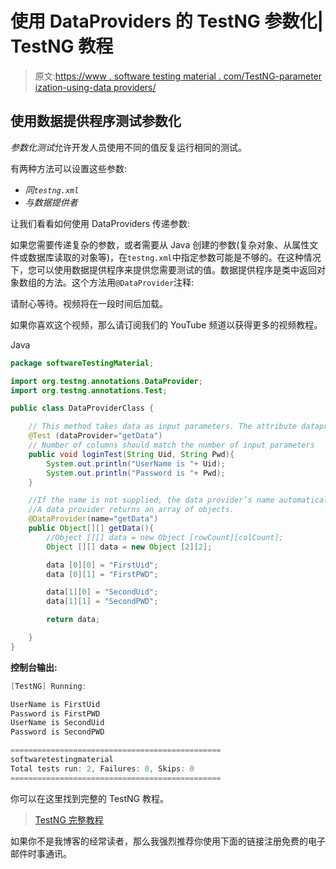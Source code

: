 # 使用 DataProviders 的 TestNG 参数化| TestNG 教程

> 原文:[https://www . software testing material . com/TestNG-parameter ization-using-data providers/](https://www.softwaretestingmaterial.com/testng-parameterization-using-dataproviders/)

## **使用数据提供程序测试参数化**

*参数化测试*允许开发人员使用不同的值反复运行相同的测试。

有两种方法可以设置这些参数:

*   *同`testng.xml`*
*   *与数据提供者*

让我们看看如何使用 DataProviders 传递参数:

如果您需要传递复杂的参数，或者需要从 Java 创建的参数(复杂对象、从属性文件或数据库读取的对象等)，在`testng.xml`中指定参数可能是不够的。在这种情况下，您可以使用数据提供程序来提供您需要测试的值。数据提供程序是类中返回对象数组的方法。这个方法用`@DataProvider`注释:

请耐心等待。视频将在一段时间后加载。

如果你喜欢这个视频，那么请订阅我们的 YouTube 频道以获得更多的视频教程。

Java

```java
package softwareTestingMaterial;

import org.testng.annotations.DataProvider;
import org.testng.annotations.Test;

public class DataProviderClass {

	// This method takes data as input parameters. The attribute dataprovider is mapped to "getData"
	@Test (dataProvider="getData")
    // Number of columns should match the number of input parameters
	public void loginTest(String Uid, String Pwd){
		System.out.println("UserName is "+ Uid);
		System.out.println("Password is "+ Pwd);
	}

	//If the name is not supplied, the data provider’s name automatically defaults to the method’s name. 
	//A data provider returns an array of objects.
	@DataProvider(name="getData")
	public Object[][] getData(){
		//Object [][] data = new Object [rowCount][colCount];
		Object [][] data = new Object [2][2];

		data [0][0] = "FirstUid";
		data [0][1] = "FirstPWD";

		data[1][0] = "SecondUid";
		data[1][1] = "SecondPWD";

		return data;

	}
}
```

**控制台输出:**

```java
[TestNG] Running:

UserName is FirstUid
Password is FirstPWD
UserName is SecondUid
Password is SecondPWD

===============================================
softwaretestingmaterial
Total tests run: 2, Failures: 0, Skips: 0
===============================================
```

你可以在这里找到完整的 TestNG 教程。

> [TestNG 完整教程](https://www.softwaretestingmaterial.com/testng-tutorial/)

如果你不是我博客的经常读者，那么我强烈推荐你使用下面的链接注册免费的电子邮件时事通讯。